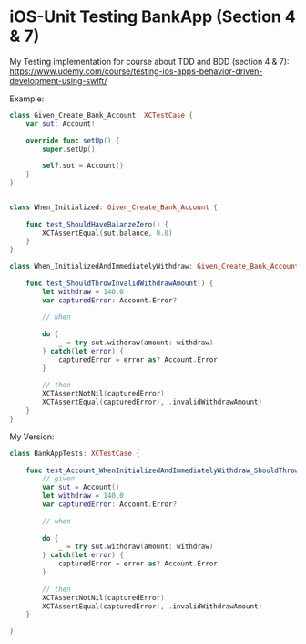 # iOS-Unit Testing BankApp (Section 4 & 7)

My Testing implementation for course about TDD and BDD (section 4 & 7): https://www.udemy.com/course/testing-ios-apps-behavior-driven-development-using-swift/

Example: 
```swift
class Given_Create_Bank_Account: XCTestCase {
    var sut: Account!

    override func setUp() {
        super.setUp()
        
        self.sut = Account()
    }
}


class When_Initialized: Given_Create_Bank_Account {
    
    func test_ShouldHaveBalanzeZero() {
        XCTAssertEqual(sut.balance, 0.0)
    }
}

class When_InitializedAndImmediatelyWithdraw: Given_Create_Bank_Account {
    
    func test_ShouldThrowInvalidWithdrawAmount() {
        let withdraw = 140.0
        var capturedError: Account.Error?
        
        // when
        
        do {
            _ = try sut.withdraw(amount: withdraw)
        } catch(let error) {
            capturedError = error as? Account.Error
        }
        
        // then
        XCTAssertNotNil(capturedError)
        XCTAssertEqual(capturedError!, .invalidWithdrawAmount)
    }
}

```

My Version: 
```swift
class BankAppTests: XCTestCase {
    
    func test_Account_WhenInitializedAndImmediatelyWithdraw_ShouldThrowInvalidWithdrawAmount() {
        // given
        var sut = Account()
        let withdraw = 140.0
        var capturedError: Account.Error?
        
        // when
        
        do {
            _ = try sut.withdraw(amount: withdraw)
        } catch(let error) {
            capturedError = error as? Account.Error
        }
        
        // then
        XCTAssertNotNil(capturedError)
        XCTAssertEqual(capturedError!, .invalidWithdrawAmount)
    }

}

```

